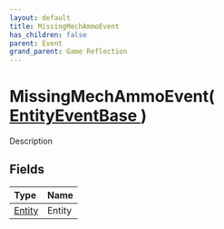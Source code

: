 ```yaml
---
layout: default
title: MissingMechAmmoEvent
has_children: false
parent: Event
grand_parent: Game Reflection
---
```

# MissingMechAmmoEvent( [ EntityEventBase ](/docs/game-reflection/events/entity_event_base) )
Description 

## Fields

| Type | Name |
|:-------------|:--------------|
| [Entity](/docs/game-reflection/classes/entity) | Entity |


